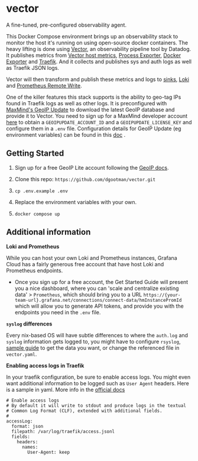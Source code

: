# vector

A fine-tuned, pre-configured observability agent.

This Docker Compose environment brings up an observability stack to monitor the host it's running on using open-source docker containers.
The heavy lifting is done using [Vector](https://vector.dev/), an observability pipeline tool by Datadog.
It publishes metrics from [Vector host metrics](https://vector.dev/docs/reference/configuration/sources/host_metrics/), [Process Exporter](https://github.com/ncabatoff/process-exporter), [Docker Exporter](https://github.com/dgootman/docker-exporter) and [Traefik](https://traefik.io/traefik/). And it collects and publishes sys and auth logs as well as Traefik JSON logs.

Vector will then transform and publish these metrics and logs to [sinks](https://vector.dev/docs/reference/configuration/sinks/), [Loki](https://vector.dev/docs/reference/configuration/sinks/loki/) and [Prometheus Remote Write](hhttps://vector.dev/docs/reference/configuration/sinks/prometheus_remote_write/).

One of the killer features this stack supports is the ability to geo-tag IPs found in Traefik logs as well as other logs. It is preconfigured with [MaxMind's GeoIP Update](https://github.com/maxmind/geoipupdate) to download the latest GeoIP database and provide it to Vector. You need to sign up for a MaxMind developer account [here](https://dev.maxmind.com/) to obtain a `GEOIPUPDATE_ACCOUNT_ID` and a `GEOIPUPDATE_LICENSE_KEY` and configure them in a `.env` file. Configuration details for GeoIP Update (eg environment variables) can be found in this [doc](https://github.com/maxmind/geoipupdate/blob/main/doc/docker.md)
.


## Getting Started

1. Sign up for a free GeoIP Lite account following the [GeoIP docs](https://dev.maxmind.com/geoip/geolite2-free-geolocation-data/#accessing-geolite2-free-geolocation-data). 

2. Clone this repo: `https://github.com/dgootman/vector.git`

3. `cp .env.example .env` 

4. Replace the environment variables with your own. 

5. `docker compose up`

## Additional information

**Loki and Prometheus**

While you can host your own Loki and Prometheus instances, Grafana Cloud has a fairly generous free account that have host Loki and Prometheus endpoints. 
 - Once you sign up for a free account, the Get Started Guide will present you a nice dashboard, where you can 'scale and centralize existing data' > `Prometheus`, which should bring you to a URL `https://{your-team-url}.grafana.net/connections/connect-data/hmInstancePromId` which will allow you to generate API tokens, and provide you with the endpoints you need in the `.env` file.

**`syslog` differences**

Every nix-based OS will have subtle differences to where the `auth.log` and `syslog` information gets logged to, you might have to configure `rsyslog`, [sample guide](https://www.the-art-of-web.com/system/rsyslog-config/) to get the data you want, or change the referenced file in `vector.yaml`.

**Enabling access logs in Traefik**

In your traefik configuration, be sure to enable access logs. You might even want additional information to be logged such as `User Agent` headers. Here is a sample in yaml. More info in the [official docs](https://doc.traefik.io/traefik/observability/access-logs/)

```
# Enable access logs
# By default it will write to stdout and produce logs in the textual
# Common Log Format (CLF), extended with additional fields.
#
accessLog:
  format: json
  filepath: /var/log/traefik/access.jsonl
  fields:
    headers:
      names:
        User-Agent: keep
```